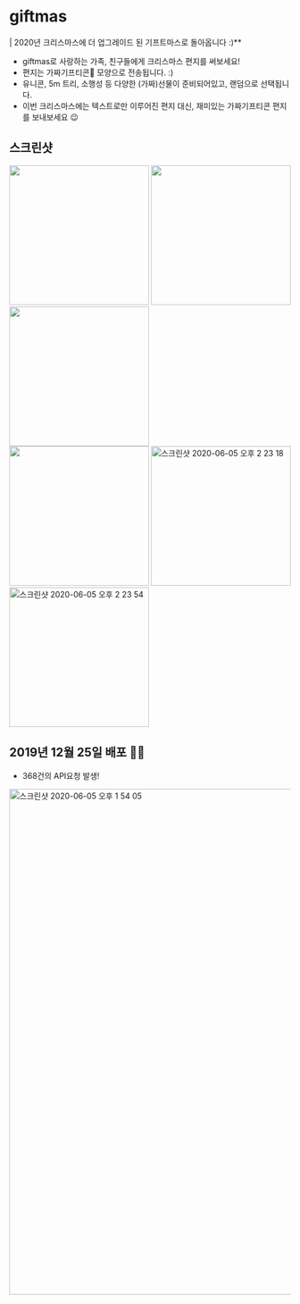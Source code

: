 # giftmas
| 2020년 크리스마스에 더 업그레이드 된 기프트마스로 돌아옵니다 :)**
* giftmas로 사랑하는 가족, 친구들에게 크리스마스 편지를 써보세요!
* 편지는 가짜기프티콘🎁 모양으로 전송됩니다. :)
* 유니콘, 5m 트리, 소행성 등 다양한 (가짜)선물이 준비되어있고, 랜덤으로 선택됩니다.
* 이번 크리스마스에는 텍스트로만 이루어진 편지 대신, 재미있는 가짜기프티콘 편지를 보내보세요 😉

## 스크린샷
<div>
  <img width="250" src="https://user-images.githubusercontent.com/34891481/83839995-6738bc00-a738-11ea-8cbe-9b66c4edc7b1.png">
  <img width="250" src="https://user-images.githubusercontent.com/34891481/83839994-66a02580-a738-11ea-92fc-477ab801541e.png">
  <img width="250" src="https://user-images.githubusercontent.com/34891481/83839992-66078f00-a738-11ea-8159-0fbe44bf6cca.png">
</div>
<div>
  <img width="250" src="https://user-images.githubusercontent.com/34891481/83839990-64d66200-a738-11ea-99a5-12690cfb8d4b.png">
  <img width="250" alt="스크린샷 2020-06-05 오후 2 23 18" src="https://user-images.githubusercontent.com/34891481/83840394-6c4a3b00-a739-11ea-8b6d-ca960cb9f27f.png">
  <img width="250" alt="스크린샷 2020-06-05 오후 2 23 54" src="https://user-images.githubusercontent.com/34891481/83839935-44a6a300-a738-11ea-96ea-80883c53a5f9.png">
</div>

## 2019년 12월 25일 배포 🤶🏻
* 368건의 API요청 발생!
<div>
<img width="906" alt="스크린샷 2020-06-05 오후 1 54 05" src="https://user-images.githubusercontent.com/34891481/83838456-322a6a80-a734-11ea-90bb-c29d4f81b986.png">
</div>
